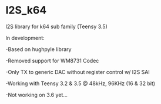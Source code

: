 # I2S_k64

I2S library for k64 sub family (Teensy 3.5)

In development:

-Based on hughpyle library

-Removed support for WM8731 Codec

-Only TX to generic DAC without register control w/ I2S SAI

-Working with Teensy 3.2 & 3.5 @ 48kHz, 96KHz (16 & 32 bit)

-Not working on 3.6 yet...


